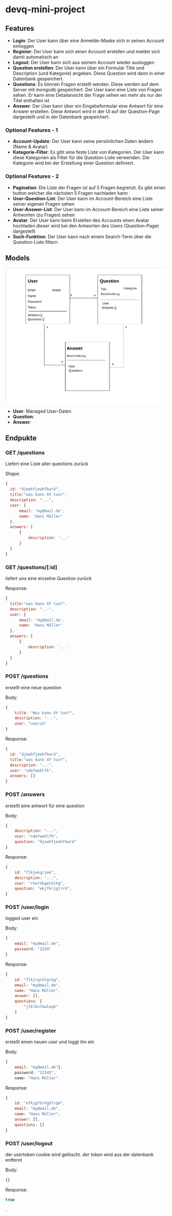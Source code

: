 # devq-mini-project

## Features


- **Login**: Der User kann über eine Anmelde-Maske sich in seinen Account einloggen
- **Register**: Der User kann sich einen Account erstellen und meldet sich damit automatisch an
- **Logout**: Der User kann sich aus seinem Account wieder ausloggen
- **Question erstellen**: Der User kann über ein Formular Title und Description (und Kategorie) angeben. Diese Question wird dann in einer Datenbank gespeichert.
- **Questions**: Es können Fragen erstellt werden. Diese werden auf dem Server mit mongodb gespeichert. Der User kann eine Liste von Fragen sehen. Er kann eine Detailansicht der Frage sehen wo mehr als nur der Titel enthalten ist
- **Answer**: Der User kann über ein Eingabeformular eine Antwort für eine Answer erstellen. Diese Antwort wird in der UI auf der Question-Page dargestellt und in der Datenbank gespeichert.

### Optional Features - 1


- **Account-Update**: Der User kann seine persönlichen Daten ändern (Name & Avatar)
- **Kategorie-Filter**: Es gibt eine feste Liste von Kategorien. Der User kann diese Kategorien als Filter für die Question-Liste verwenden. Die Kategorie wird bei der Erstellung einer Question definiert.


### Optional Features - 2

- **Pagination**: Die Liste der Fragen ist auf 5 Fragen begrenzt. Es gibt einen button welcher die nächsten 5 Fragen nachladen kann
- **User-Question-List**: Der User kann im Account-Bereich eine Liste seiner eigenen Fragen sehen
- **User-Answer-List**: Der User kann im Account-Bereich eine Liste seiner Antworten (zu Fragen) sehen
- **Avatar**: Der User kann beim Erstellen des Accounts einen Avatar hochladen.dieser wird bei den Antworten des Users (Question-Page) dargestellt
- **Such-Funktion**: Der User kann nach einem Search-Term über die Question-Liste filtern


## Models

![Model-Relations](images/Model-Relations.png)

- **User**: Managed User-Daten
- **Question**:
- **Answer**:


## Endpukte

### GET /questions

Liefert eine Liste aller questions zurück

Shape:
```javascript
{
  id: "djewhfjewhfkwrö",  
  title:"was kann XY tun?",
  description: "...",
  user: {
      email: 'my@mail.de',
      name: 'Hans Müller'
  },
  answers: [
      {
          description: '...'
      }
  ]
}

```

### GET /questions/[:id]

liefert uns eine einzelne Question zurück

Response:
```javascript
{
  title:"was kann XY tun?",
  description: "...",
  user: {
      email: 'my@mail.de',
      name: 'Hans Müller'
  },
  answers: [
      {
          description: '...'
      }
  ]
}
```

### POST /questions

erstellt eine neue question

Body:
```javascript
{
    title: "Was kann XY tun?",
    description: "...",
    user: "userid"
}
```

Response:
```javascript
{
  id: "djewhfjewhfkwrö",  
  title:"was kann XY tun?",
  description: "...",
  user: "sdefweklfk",
  answers: []
}
```

### POST /answers

erstellt eine antwort für eine question

Body:
```javascript
{
    description: "...",
    user: "sdefweklfk",
    question: "djewhfjewhfkwrö"
}
```

Response:
```javascript
{
    id: "flkjwkgrjeö",
    description: "...",
    user: "rkerökgetölhg",
    question: "ekjfkrjglrrö",
}
```

### POST /user/login

logged user ein

Body:
```javascript
{
    email: "my@mail.de",
    password: "1234"
}
```

Response:
```javascript
{
    id: "flkjrgrölgreg",
    email: "my@mail.de",
    name: "Hans Müller",
    answer: [],
    questions: [
        "jlklknlkwlwqö"
    ]
}
```

### POST /user/register

erstellt einen neuen user und loggt ihn ein

Body:
```javascript
{
    email: "my@mail.de"},
    password: "12345",
    name: "Hans Müller"
```

Response:
```javascript
{
    id: "efkjgförkgölrgm",
    email: "my@mail.de",
    name: "Hans Müller",
    answer: [],
    questions: []
}
```

### POST /user/logout

der usertoken cookie wird gelöscht. der token wird aus der datenbank entfernt

Body:
```javascript
{}
```

Response:
```javascript
true
```









.






